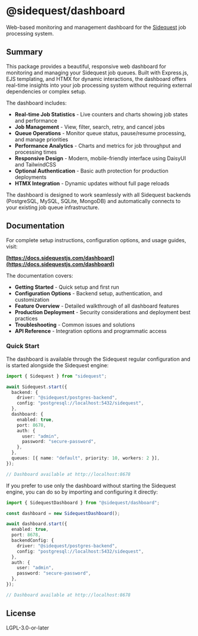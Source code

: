 # @sidequest/dashboard

Web-based monitoring and management dashboard for the [Sidequest](https://github.com/sidequestjs/sidequest) job processing system.

## Summary

This package provides a beautiful, responsive web dashboard for monitoring and managing your Sidequest job queues. Built with Express.js, EJS templating, and HTMX for dynamic interactions, the dashboard offers real-time insights into your job processing system without requiring external dependencies or complex setup.

The dashboard includes:

- **Real-time Job Statistics** - Live counters and charts showing job states and performance
- **Job Management** - View, filter, search, retry, and cancel jobs
- **Queue Operations** - Monitor queue status, pause/resume processing, and manage priorities
- **Performance Analytics** - Charts and metrics for job throughput and processing times
- **Responsive Design** - Modern, mobile-friendly interface using DaisyUI and TailwindCSS
- **Optional Authentication** - Basic auth protection for production deployments
- **HTMX Integration** - Dynamic updates without full page reloads

The dashboard is designed to work seamlessly with all Sidequest backends (PostgreSQL, MySQL, SQLite, MongoDB) and automatically connects to your existing job queue infrastructure.

## Documentation

For complete setup instructions, configuration options, and usage guides, visit:

**[https://docs.sidequestjs.com/dashboard](https://docs.sidequestjs.com/dashboard)**

The documentation covers:

- **Getting Started** - Quick setup and first run
- **Configuration Options** - Backend setup, authentication, and customization
- **Feature Overview** - Detailed walkthrough of all dashboard features
- **Production Deployment** - Security considerations and deployment best practices
- **Troubleshooting** - Common issues and solutions
- **API Reference** - Integration options and programmatic access

### Quick Start

The dashboard is available through the Sidequest regular configuration and is started alongside the Sidequest engine:

```typescript
import { Sidequest } from "sidequest";

await Sidequest.start({
  backend: {
    driver: "@sidequest/postgres-backend",
    config: "postgresql://localhost:5432/sidequest",
  },
  dashboard: {
    enabled: true,
    port: 8678,
    auth: {
      user: "admin",
      password: "secure-password",
    },
  },
  queues: [{ name: "default", priority: 10, workers: 2 }],
});

// Dashboard available at http://localhost:8678
```

If you prefer to use only the dashboard without starting the Sidequest engine, you can do so by importing and configuring it directly:

```typescript
import { SidequestDashboard } from "@sidequest/dashboard";

const dashboard = new SidequestDashboard();

await dashboard.start({
  enabled: true,
  port: 8678,
  backendConfig: {
    driver: "@sidequest/postgres-backend",
    config: "postgresql://localhost:5432/sidequest",
  },
  auth: {
    user: "admin",
    password: "secure-password",
  },
});

// Dashboard available at http://localhost:8678
```

## License

LGPL-3.0-or-later
